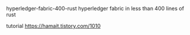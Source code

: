 hyperledger-fabric-400-rust
hyperledger fabric in less than 400 lines of rust

tutorial
https://hamait.tistory.com/1010

